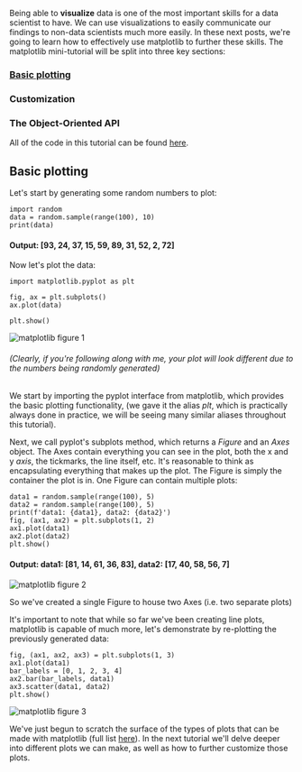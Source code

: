 Being able to **visualize** data is one of the most important skills for a data
scientist to have. We can use visualizations to easily communicate our findings
to non-data scientists much more easily. In these next posts, we're going to
learn how to effectively use matplotlib to further these skills. The matplotlib
mini-tutorial will be split into three key sections:


### [Basic plotting](https://aeryck.com/post:5)
### Customization
### The Object-Oriented API


All of the code in this tutorial can be found
[here](https://github.com/erkearney/Aeryck/blob/main/code_posts/data_visualization/1part_matplotlib_examples.py).

## Basic plotting

Let's start by generating some random numbers to plot:

<pre><code>import random
data = random.sample(range(100), 10)
print(data)
</code></pre>

#### Output: [93, 24, 37, 15, 59, 89, 31, 52, 2, 72]

Now let's plot the data:

    import matplotlib.pyplot as plt

    fig, ax = plt.subplots()
    ax.plot(data)

    plt.show()

![matplotlib figure 1](/static/images/data_visualization_matplotlib_1.png
"Figure 1: Random numbers plotted")

###### (Clearly, if you're following along with me, your plot will look different due to the numbers being randomly generated)

We start by importing the pyplot interface from matplotlib, which provides the
basic plotting functionality, (we gave it the alias *plt*, which is practically
always done in practice, we will be seeing many similar aliases throughout this
tutorial). 

Next, we call pyplot's subplots method, which returns a *Figure* and an *Axes*
object. The Axes contain everything you can see in the plot, both the x and y
*axis*, the tickmarks, the line itself, etc. It's reasonable to think as
encapsulating everything that makes up the plot. The Figure is simply the
container the plot is in. One Figure can contain multiple plots:

    data1 = random.sample(range(100), 5)
    data2 = random.sample(range(100), 5)
    print(f'data1: {data1}, data2: {data2}')
    fig, (ax1, ax2) = plt.subplots(1, 2)
    ax1.plot(data1)
    ax2.plot(data2)
    plt.show()

#### Output: data1: [81, 14, 61, 36, 83], data2: [17, 40, 58, 56, 7]

![matplotlib figure 2](/static/images/data_visualization_matplotlib_2.png
"Figure 2: Two plots of random numbers")

So we've created a single Figure to house two Axes (i.e. two separate plots)

It's important to note that while so far we've been creating line plots,
matplotlib is capable of much more, let's demonstrate by re-plotting the
previously generated data:

    fig, (ax1, ax2, ax3) = plt.subplots(1, 3)
    ax1.plot(data1)
    bar_labels = [0, 1, 2, 3, 4]
    ax2.bar(bar_labels, data1)
    ax3.scatter(data1, data2)
    plt.show()

![matplotlib figure 3](/static/images/data_visualization_matplotlib_3.png
"Figure 3: Different plots demonstrated.")

We've just begun to scratch the surface of the types of plots that can be made
with matplotlib (full list
[here](https://matplotlib.org/stable/plot_types/index.html)). In the next
tutorial we'll delve deeper into different plots we can make, as well as how to
further customize those plots.
